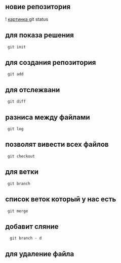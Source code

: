 ## новие репозитория
! [картинка ](333.jpg) 
       git status 
## для показа решения 
     git init
  ## для создания репозитория 
     git add 
  ## для отслежвани 
     git diff 
 ## разниса между файлами 
     git log
 ## позволят вивести всех файлов 
     git checkout 
  ## для ветки
     git branch 
  ## список веток который у нас есть 
     git merge
  ## добавит сляние 
      git branch - d 
   ## для удаление файла 
